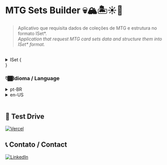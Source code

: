 # MTG Sets Builder 💀🏔️🏝️☀️🌲
> Aplicativo que requisita dados de coleções de MTG e estrutura no formato ISet*. <br>
> _Application that request MTG card sets data and structure them into ISet* format._
<br>

<details>
<summary> ISet { </summary>
<pre>
    <b>id</b>: string; 
    <b>name</b>: string; 
    <b>image</b>: string;
    <b>totalSetSize</b>: number; 
    <b>collectedCardsTotal</b>: number; 
    <b>releaseDate?</b>: string; 
    <b>block?</b>: string; 
    <b>collect</b>: boolean; 
    <b>isCompleted</b>: boolean;
    <b>cards</b>: ICard[ ]; 
</pre>
</details>
}

### 👇🏾Idioma / Language 
<details>
<summary> pt-BR </summary>
 
## 🎯 Objetivo  

Este projeto foi elaborado para enfrentar um desafio significativo enfrentado pelo aplicativo MTG Collection: tempo de carregamento prolongado. Assumindo a tarefa crucial de lidar com a solicitação HTTP para arquivos de dados extensos da API mtgJson, ele filtra meticulosamente os dados com base no intervalo de datas de lançamento das coleções selecionado e os estrutura de forma eficiente em um arquivo JSON contendo objetos ISet personalizados para integração no aplicativo final.

## 📝 Descrição  

Aplicação criada utilizando React junto com Typescript, para a requisição HTTP foi utilizado a biblioteca Axios, e material Material-UI para a criação dos componentes.
 
## ⚙️ Tecnologias Utilizadas  

React | Typescript | Axios | Material-UI

</details>


<details>
<summary> en-US </summary>

## 🎯 Goal  

This project was crafted to tackle a significant challenge faced by the MTG Collection app: prolonged loading times. Taking on the crucial task of handling HTTP requests for extensive data files from the mtgJson API, it meticulously filters the data based on the selected date range of the card sets release date, and efficiently structures it into a JSON file containing ISet objects tailored for integration into the final application.
 
## 📝 Description  

Application created using React along with Typescript, axios lib was used for the HTTP request, and Material-UI material to create the components.

## ⚙️ Tools Used  

React | Typescript | Axios | Material-UI

</details><br>

## 🚗 Test Drive 
<a href="https://mtg-sets-builder.vercel.app/"> 

 ![Vercel](https://img.shields.io/badge/vercel-%23000000.svg?style=for-the-badge&logo=vercel&logoColor=white) <br>
 
</a>

## 📞 Contato / Contact 

<a href="https://www.linkedin.com/in/rafael-de-paiva-maio/">

![LinkedIn](https://img.shields.io/badge/linkedin-%230077B5.svg?style=for-the-badge&logo=linkedin&logoColor=white)

</a>
